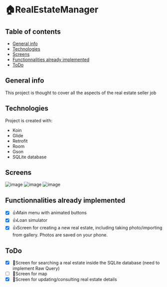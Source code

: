 # :house:RealEstateManager

## Table of contents
* [General info](#general-info)
* [Technologies](#technologies)
* [Screens](#screens)
* [Functionnalities already implemented](#Functionnalities-already-implemented)
* [ToDo](#ToDo)

## General info
This project is thought to cover all the aspects of the real estate seller job
	
## Technologies
Project is created with:
* Koin
* Glide
* Retrofit
* Room
* Gson
* SQLite database
	
## Screens

![image](https://github.com/SmilingPlatipus/RealEstateManager/blob/photo_features/Screenshot_1606388166.png?raw=true "Create a real estate")
![image](https://github.com/SmilingPlatipus/RealEstateManager/blob/photo_features/Screenshot_1606388173.png?raw=true "Create a real estate form")
![image](https://github.com/SmilingPlatipus/RealEstateManager/blob/photo_features/Screenshot_1606501653.png?raw=true "Main menu")

## Functionnalities already implemented

- [X] :thumbsup:Main menu with animated buttons
- [X] :thumbsup:Loan simulator
- [X] :thumbsup:Screen for creating a new real estate, including taking photo/importing from gallery. Photos are saved on your phone.

## ToDo

- [X] :pushpin:Screen for searching a real estate inside the SQLite database (need to implement Raw Query)
- [ ] :pushpin:Screen for map
- [X] :pushpin:Screen for updating/consulting real estate details
